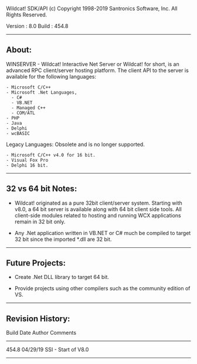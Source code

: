 Wildcat! SDK/API
(c) Copyright 1998-2019 Santronics Software, Inc. All Rights Reserved.

Version   : 8.0
Build     : 454.8

------
About:
------

WINSERVER - Wildcat! Interactive Net Server or Wildcat! for short, is an
advanced  RPC client/server hosting platform. The client API to the
server is available for the following languages:

    - Microsoft C/C++
    - Microsoft .Net Languages,
      - C#
      - VB.NET
      - Managed C++
      - COM/ATL
    - PHP
    - Java
    - Delphi
    - wcBASIC

Legacy Languages: Obsolete and is no longer supported.

    - Microsoft C/C++ v4.0 for 16 bit.
    - Visual Fox Pro
    - Delphi 16 bit.

-------------------
32 vs 64 bit Notes:
-------------------

- Wildcat! originated as a pure 32bit client/server system.  Starting with
  v8.0, a 64 bit server is available along with 64 bit client side tools.
  All client-side modules related to hosting and running WCX applications
  remain in 32 bit only.

- Any .Net application written in VB.NET or C# much be compiled to target
  32 bit since the imported *.dll are 32 bit.


------------------
Future Projects:
------------------

- Create .Net DLL library to target 64 bit.

- Provide projects using other compilers such as the community edition of VS.


-----------------
Revision History:
-----------------

Build    Date      Author  Comments
-----    --------  ------  -------------------------------------------
454.8    04/29/19  SSI     - Start of V8.0
-----    --------  ------  -------------------------------------------
